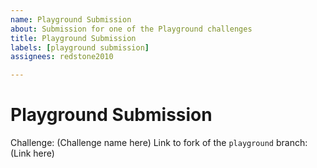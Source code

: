 ```yaml
---
name: Playground Submission
about: Submission for one of the Playground challenges
title: Playground Submission
labels: [playground submission]
assignees: redstone2010

---
```

# Playground Submission
Challenge: (Challenge name here)
Link to fork of the `playground` branch: (Link here)
